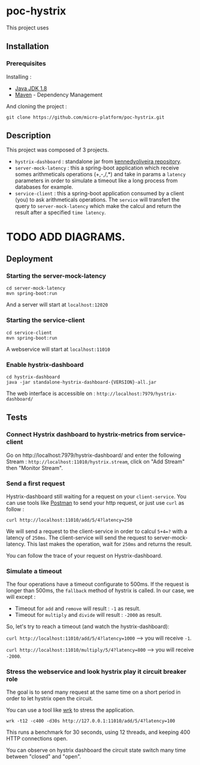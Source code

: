 # poc-hystrix

This project uses

## Installation

### Prerequisites

Installing :

* [Java JDK 1.8](http://www.oracle.com/technetwork/java/javase/downloads/jdk8-downloads-2133151.html)
* [Maven](https://maven.apache.org/) - Dependency Management

And cloning the project :

```git clone https://github.com/micro-platform/poc-hystrix.git ```

## Description

This project was composed of 3 projects.

* ```hystrix-dashboard``` : standalone jar from [kennedyoliveira repository](https://github.com/kennedyoliveira/standalone-hystrix-dashboard).
* ```server-mock-latency``` : this a spring-boot application which receive somes arithmeticals operations (+,-,/,*) and take in params a ```latency``` parameters in order to simulate a timeout like a long process from databases for example.
* ```service-client``` : this a spring-boot application consumed by a client (you) to ask arithmeticals operations. The ```service``` will transfert the query to ```server-mock-latency``` which make the calcul and return the result after a specified ```time latency```.

# TODO ADD DIAGRAMS.

## Deployment

### Starting the server-mock-latency

```
cd server-mock-latency
mvn spring-boot:run
```

And a server will start at ```localhost:12020```

### Starting the service-client

```
cd service-client
mvn spring-boot:run
```

A webservice will start at ```localhost:11010```

### Enable hystrix-dashboard

```
cd hystrix-dashboard
java -jar standalone-hystrix-dashboard-{VERSION}-all.jar
```

The web interface is accessible on : ```http://localhost:7979/hystrix-dashboard/```

## Tests

### Connect Hystrix dashboard to hystrix-metrics from service-client

Go on http://localhost:7979/hystrix-dashboard/ and enter the following Stream : ```http://localhost:11010/hystrix.stream```, click on "Add Stream" then "Monitor Stream".

### Send a first request

Hystrix-dashboard still waiting for a request on your ```client-service```.
You can use tools like [Postman](https://chrome.google.com/webstore/detail/postman/fhbjgbiflinjbdggehcddcbncdddomop) to send your http request, or just use ```curl``` as follow :

``` curl http://localhost:11010/add/5/4?latency=250 ```

We will send a request to the client-service in order to calcul ```5+4=?``` with a latency of ```250ms```. The client-service will send the request to server-mock-latency. This last makes the operation, wait for ```250ms``` and returns the result.

You can follow the trace of your request on Hystrix-dashboard.

### Simulate a timeout

The four operations have a timeout configurate to 500ms.
If the request is longer than 500ms, the ```fallback``` method of hystrix is called. In our case, we will except :
* Timeout for ```add``` and ```remove``` will result : ```-1``` as result.
* Timeout for ```multiply``` and ```divide``` will result : ```-2000``` as result.

So, let's try to reach a timeout (and watch the hystrix-dashboard):

``` curl http://localhost:11010/add/5/4?latency=1000 ``` --> you will receive ```-1```.

``` curl http://localhost:11010/multiply/5/4?latency=800 ``` -->
you will receive ```-2000```.

### Stress the webservice and look hystrix play it circuit breaker role

The goal is to send many request at the same time on a short period in order to let hystrix open the circuit.

You can use a tool like [wrk](https://github.com/wg/wrk) to stress the application.

```wrk -t12 -c400 -d30s http://127.0.0.1:11010/add/5/4?latency=100```

This runs a benchmark for 30 seconds, using 12 threads, and keeping 400 HTTP connections open.

You can observe on hystrix dashboard the circuit state switch many time between "closed" and "open".
